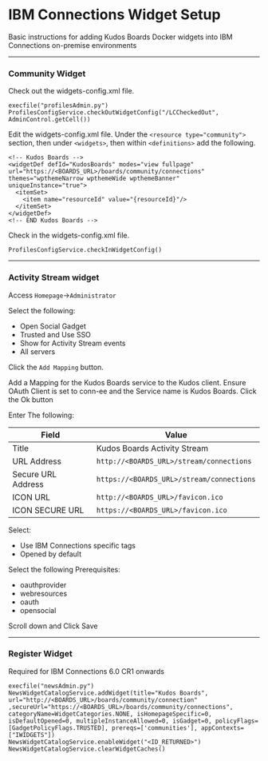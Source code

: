 # IBM Connections Widget Setup
Basic instructions for adding Kudos Boards Docker widgets into IBM Connections on-premise environments

---

### Community Widget

Check out the widgets-config.xml file.

    execfile("profilesAdmin.py")
    ProfilesConfigService.checkOutWidgetConfig("/LCCheckedOut", AdminControl.getCell())

Edit the widgets-config.xml file. Under the `<resource type="community">` section, then under `<widgets>`, then within `<definitions>` add the following.

    <!-- Kudos Boards -->
    <widgetDef defId="KudosBoards" modes="view fullpage" url="https://<BOARDS_URL>/boards/community/connections" themes="wpthemeNarrow wpthemeWide wpthemeBanner" uniqueInstance="true">
      <itemSet>
        <item name="resourceId" value="{resourceId}"/>
      </itemSet>
    </widgetDef>
    <!-- END Kudos Boards -->

Check in the widgets-config.xml file.

    ProfilesConfigService.checkInWidgetConfig()

---

### Activity Stream widget

Access `Homepage`->`Administrator`

Select the following:

  - Open Social Gadget
  - Trusted and Use SSO
  - Show for Activity Stream events
  - All servers

  Click the `Add Mapping` button.

Add a Mapping for the Kudos Boards service to the Kudos client. Ensure OAuth Client is set to conn-ee and the Service name is Kudos Boards.
Click the Ok button

Enter The following:

  | Field | Value |
  | ----- | ----- |
  | Title| Kudos Boards Activity Stream |
  | URL Address| `http://<BOARDS_URL>/stream/connections`|
  | Secure URL Address| `https://<BOARDS_URL>/stream/connections`|
  | ICON URL| `http://<BOARDS_URL>/favicon.ico`|
  | ICON SECURE URL| `https://<BOARDS_URL>/favicon.ico`|

Select:

  - Use IBM Connections specific tags
  - Opened by default

Select the following Prerequisites:

  - oauthprovider
  - webresources
  - oauth
  - opensocial

  Scroll down and Click Save

---

### Register Widget

Required for IBM Connections 6.0 CR1 onwards

    execfile("newsAdmin.py")
    NewsWidgetCatalogService.addWidget(title="Kudos Boards", url="http://<BOARDS_URL>/boards/community/connection" ,secureUrl="https://<BOARDS_URL>/boards/community/connections", categoryName=WidgetCategories.NONE, isHomepageSpecific=0, isDefaultOpened=0, multipleInstanceAllowed=0, isGadget=0, policyFlags=[GadgetPolicyFlags.TRUSTED], prereqs=['communities'], appContexts=["IWIDGETS"])
    NewsWidgetCatalogService.enableWidget("<ID_RETURNED>")
    NewsWidgetCatalogService.clearWidgetCaches()
